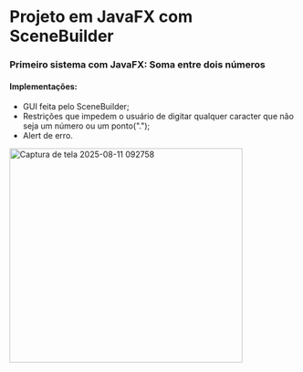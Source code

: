 # Projeto em JavaFX com SceneBuilder
### Primeiro sistema com JavaFX: Soma entre dois números
#### Implementações:
- GUI feita pelo SceneBuilder;
- Restrições que impedem o usuário de digitar qualquer caracter que não seja um número ou um ponto(".");
- Alert de erro.
<img width="408" height="376" alt="Captura de tela 2025-08-11 092758" src="https://github.com/user-attachments/assets/2f1021b9-5f04-4ef5-9812-3316f7c6d3a5" />
